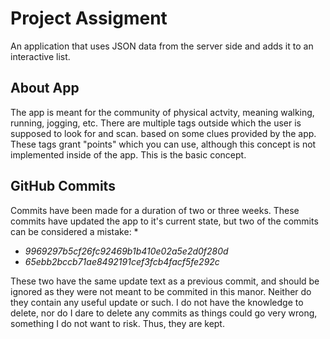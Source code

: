 # Project Assigment
An application that uses JSON data from the server side and adds it to an interactive list.
## About App
The app is meant for the community of physical actvity, meaning walking, running, jogging, etc. There are multiple tags outside which the user is supposed to look for and scan. based on some clues provided by the app. These tags grant "points" which you can use, although this concept is not implemented inside of the app. This is the basic concept.
## GitHub Commits
Commits have been made for a duration of two or three weeks. These commits have updated the app to it's current state, but two of the commits can be considered a mistake: *

 - *9969297b5cf26fc92469b1b410e02a5e2d0f280d*
 - *65ebb2bccb71ae8492191cef3fcb4facf5fe292c*

These two have the same update text as a previous commit, and should be ignored as they were not meant to be commited in this manor. Neither do they contain any useful update or such. I do not have the knowledge to delete, nor do I dare to delete any commits as things could go very wrong, something I do not want to risk. Thus, they are kept.
